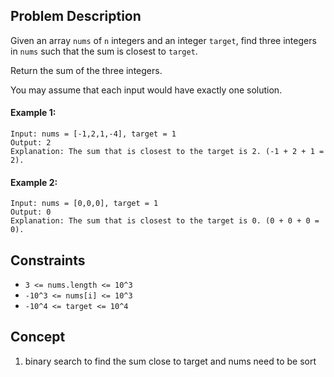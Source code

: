 ## Problem Description

Given an array `nums` of `n` integers and an integer `target`, find three integers in `nums` such that the sum is closest to `target`. 

Return the sum of the three integers. 

You may assume that each input would have exactly one solution.

#### Example 1:
```plaintext
Input: nums = [-1,2,1,-4], target = 1
Output: 2
Explanation: The sum that is closest to the target is 2. (-1 + 2 + 1 = 2).
```
#### Example 2:
```plaintext
Input: nums = [0,0,0], target = 1
Output: 0
Explanation: The sum that is closest to the target is 0. (0 + 0 + 0 = 0).
```
## Constraints
- `3 <= nums.length <= 10^3`
- `-10^3 <= nums[i] <= 10^3`
- `-10^4 <= target <= 10^4`

## Concept
1. binary search to find the sum close to target and nums need to be sort
